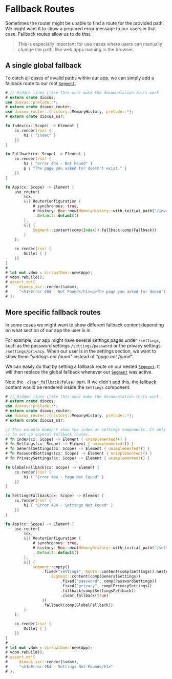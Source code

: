 # Fallback Routes

Sometimes the router might be unable to find a route for the provided path. We
might want it to show a prepared error message to our users in that case.
Fallback routes allow us to do that.

> This is especially important for use cases where users can manually change the
> path, like web apps running in the browser.

## A single global fallback
To catch all cases of invalid paths within our app, we can simply add a fallback
route to our root [`Segment`].

```rust
# // Hidden lines (like this one) make the documentation tests work.
# extern crate dioxus;
use dioxus::prelude::*;
# extern crate dioxus_router;
use dioxus_router::{history::MemoryHistory, prelude::*};
# extern crate dioxus_ssr;

fn Index(cx: Scope) -> Element {
    cx.render(rsx! {
        h1 { "Index" }
    })
}

fn Fallback(cx: Scope) -> Element {
    cx.render(rsx! {
        h1 { "Error 404 - Not Found" }
        p { "The page you asked for doesn't exist." }
    })
}

fn App(cx: Scope) -> Element {
    use_router(
        &cx,
        &|| RouterConfiguration {
            # synchronous: true,
            # history: Box::new(MemoryHistory::with_initial_path("/invalid").unwrap()),
            ..Default::default()
        },
        &|| {
            Segment::content(comp(Index)).fallback(comp(Fallback))
        }
    );

    cx.render(rsx! {
        Outlet { }
    })
}
#
# let mut vdom = VirtualDom::new(App);
# vdom.rebuild();
# assert_eq!(
#     dioxus_ssr::render(&vdom),
#     "<h1>Error 404 - Not Found</h1><p>The page you asked for doesn't exist.</p>"
# );
```

## More specific fallback routes
In some cases we might want to show different fallback content depending on what
section of our app the user is in.

For example, our app might have several settings pages under `/settings`, such
as the password settings `/settings/password` or the privacy settings
`/settings/privacy`. When our user is in the settings section, we want to show
them _"settings not found"_ instead of _"page not found"_.

We can easily do that by setting a fallback route on our nested [`Segment`]. It
will then replace the global fallback whenever our [`Segment`] was active.

Note the `.clear_fallback(false)` part. If we didn't add this, the fallback
content would be rendered inside the `Settings` component.

```rust
# // Hidden lines (like this one) make the documentation tests work.
# extern crate dioxus;
use dioxus::prelude::*;
# extern crate dioxus_router;
use dioxus_router::{history::MemoryHistory, prelude::*};
# extern crate dioxus_ssr;

// This example doesn't show the index or settings components. It only shows how
// to set up several fallback routes.
# fn Index(cx: Scope) -> Element { unimplemented!() }
# fn Settings(cx: Scope) -> Element { unimplemented!() }
# fn GeneralSettings(cx: Scope) -> Element { unimplemented!() }
# fn PasswordSettings(cx: Scope) -> Element { unimplemented!() }
# fn PrivacySettings(cx: Scope) -> Element { unimplemented!() }

fn GlobalFallback(cx: Scope) -> Element {
    cx.render(rsx! {
        h1 { "Error 404 - Page Not Found" }
    })
}

fn SettingsFallback(cx: Scope) -> Element {
    cx.render(rsx! {
        h1 { "Error 404 - Settings Not Found" }
    })
}

fn App(cx: Scope) -> Element {
    use_router(
        &cx,
        &|| RouterConfiguration {
            # synchronous: true,
            # history: Box::new(MemoryHistory::with_initial_path("/settings/invalid").unwrap()),
            ..Default::default()
        },
        &|| {
            Segment::empty()
                .fixed("settings", Route::content(comp(Settings)).nested(
                    Segment::content(comp(GeneralSettings))
                        .fixed("password", comp(PasswordSettings))
                        .fixed("privacy", comp(PrivacySettings))
                        .fallback(comp(SettingsFallback))
                        .clear_fallback(true)
                ))
                .fallback(comp(GlobalFallback))
        }
    );

    cx.render(rsx! {
        Outlet { }
    })
}
#
# let mut vdom = VirtualDom::new(App);
# vdom.rebuild();
# assert_eq!(
#     dioxus_ssr::render(&vdom),
#     "<h1>Error 404 - Settings Not Found</h1>"
# );
```

[`Segment`]: https://docs.rs/dioxus-router-core/latest/dioxus_router_core/routes/struct.Segment.html
